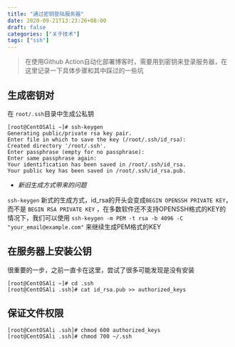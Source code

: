```yaml
---
title: "通过密钥登陆服务器"
date: 2020-09-21T13:23:26+08:00
draft: false
categories: ["关于技术"]
tags: ["ssh"]
---
```


> 在使用Github Action自动化部署博客时，需要用到密钥来登录服务器，在这里记录一下具体步骤和其中踩过的一些坑

## 生成密钥对

在 `root/.ssh`目录中生成公私钥

```
[root@CentOSAli ~]# ssh-keygen
Generating public/private rsa key pair.
Enter file in which to save the key (/root/.ssh/id_rsa):
Created directory '/root/.ssh'.
Enter passphrase (empty for no passphrase):
Enter same passphrase again:
Your identification has been saved in /root/.ssh/id_rsa.
Your public key has been saved in /root/.ssh/id_rsa.pub.
```

- *新旧生成方式带来的问题*

`ssh-keygen` 新式的生成方式，id_rsa的开头会变成`BEGIN OPENSSH PRIVATE KEY`，而不是 `BEGIN RSA PRIVATE KEY` ，在多数软件还不支持OPENSSH格式的KEY的情况下，我们可以使用 `ssh-keygen -m PEM -t rsa -b 4096 -C "your_email@example.com"` 来继续生成PEM格式的KEY

## 在服务器上安装公钥

很重要的一步，之前一直卡在这里，尝试了很多可能发现是没有安装

```
[root@CentOSAli ~]# cd .ssh
[root@CentOSAli .ssh]# cat id_rsa.pub >> authorized_keys
```

## 保证文件权限

```
[root@CentOSAli .ssh]# chmod 600 authorized_keys
[root@CentOSAli .ssh]# chmod 700 ~/.ssh
```